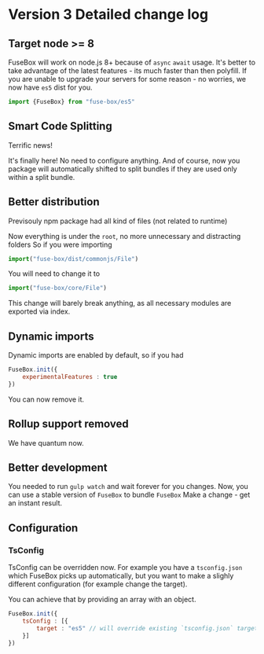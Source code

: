 # Version 3 Detailed change log

## Target node >= 8

FuseBox will work on node.js 8+ because of `async` `await` usage. It's better to take advantage of the latest features - its much faster than then polyfill. If you are unable to upgrade your servers for some reason - no worries, we now have `es5` dist for you.

```js
import {FuseBox} from "fuse-box/es5"
```


## Smart Code Splitting

Terrific news!

It's finally here! No need to configure anything. And of course, now you package will automatically shifted to split bundles if they are used only within a split bundle. 


## Better distribution

Previsouly npm package had all kind of files (not related to runtime)
 
Now everything is under the `root`, no more unnecessary and distracting folders
So if you were importing

```js
import("fuse-box/dist/commonjs/File")
```

You will need to change it to

```js
import("fuse-box/core/File")
```

This change will barely break anything, as all necessary modules are exported via index.

## Dynamic imports

Dynamic imports are enabled by default, so if you had 
```js
FuseBox.init({
    experimentalFeatures : true
})
```

You can now remove it.

## Rollup support removed

We have quantum now.

## Better development 

You needed to run `gulp watch` and wait forever for you changes. Now, you can use a stable version of `FuseBox` to bundle `FuseBox`
Make a change - get an instant result.

## Configuration

### TsConfig

TsConfig can be overridden now. For example you have a `tsconfig.json` which FuseBox picks up automatically, but you want to make a slighly different configuration (for example change the target).

You can achieve that by providing an array with an object.
```js
FuseBox.init({
    tsConfig : [{
        target : "es5" // will override existing `tsconfig.json` target
    }]
})
```